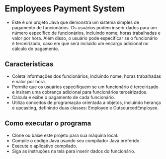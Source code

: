 # Employees Payment System

- Este é um projeto Java que demonstra um sistema simples de pagamento de funcionários. Os usuários podem inserir dados para um número específico de funcionários, incluindo nome, horas trabalhadas e valor por hora. Além disso, o usuário pode especificar se o funcionário é terceirizado, caso em que será incluído um encargo adicional no cálculo do pagamento.

## Características

- Coleta informações dos funcionários, incluindo nome, horas trabalhadas e valor por hora.
- Permite que os usuários especifiquem se um funcionário é terceirizado e insiram uma cobrança adicional para funcionários terceirizados.
- Calcula e exibe o pagamento de cada funcionário.
- Utiliza conceitos de programação orientada a objetos, incluindo herança e upcasting, definindo duas classes: Employee e OutsourcedEmployee.

## Como executar o programa
- Clone ou baixe este projeto para sua máquina local.
- Compile o código Java usando seu compilador Java preferido.
- Execute o aplicativo compilado.
- Siga as instruções na tela para inserir dados do funcionário.
